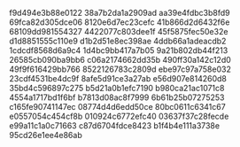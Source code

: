 f9d494e3b88e0122
38a7b2da1a2909ad
aa39e4fdbc3b8fd9
69fca82d305dce06
8120e6d7ec23cefc
41b866d2d6432f6e
68109dd981554327
4422077c803dee1f
45f5875fec50e32e
d1d8851555c110e9
d1b2d51e8ec398ae
4ddb66a1adeacdb2
1cdcdf8568d6a9c4
1d4bc9bb417a7b05
9a21b802db44f213
26585cb090ba9bb6
c06a2174662dd35b
490ff30a142c12d0
49f9f616429bb766
8522126783c2809d
ebe97c97a758e032
23cdf4531be4dc9f
8afe5d91ce3a27ab
e56d907e814260d8
35bd4c596897c275
b5d21a0b1efc7190
b980ca21ac1071c8
4554a1717bd1f6bf
b7813d08ac8f7999
6b61b25b07275253
c165fe90741147ec
08774d4d6edd50ce
80bc0611c6341c67
e0557054c454cf8b
010924c6772efc40
03637f37c28fecde
e99a11c1a0c71663
c87d6704fdce8423
b1f4b4e111a3738e
95cd26e1ee4e86ab
